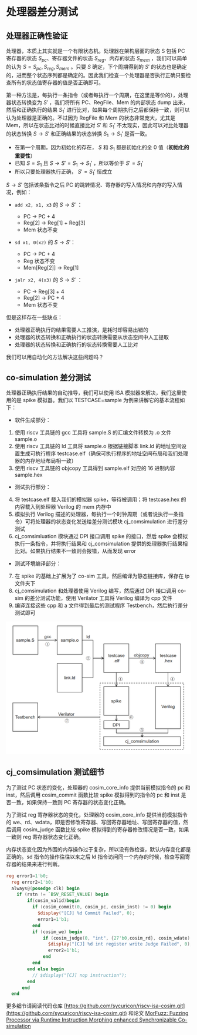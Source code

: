 # 处理器差分测试

## 处理器正确性验证

处理器，本质上其实就是一个有限状态机。处理器在架构层面的状态 S 包括 PC 寄存器的状态 $S_{pc}$、寄存器文件的状态 $S_{reg}$、内存的状态 $S_{mem}$ ，我们可以简单的认为 $S={S_{pc}, S_{reg}, S_{mem}}$ 。只要 $S$ 确定，下个周期得到的 $S'$ 的状态也是确定的，进而整个状态序列都是确定的。因此我们检查一个处理器是否执行正确只要检查所有的状态值寄存器的值是否正确即可。

第一种方法是，每执行一条指令（或者每执行一个周期，在这里是等价的），处理器状态转换变为 $S'$ ，我们将所有 PC、RegFile、Mem 的内部状态 dump 出来，然后和正确执行的结果 $S_1'$ 进行比对，如果每个周期执行之后都保持一致，则可以认为处理器是正确的。不过因为 RegFile 和 Mem 的状态非常庞大，尤其是 Mem，所以在状态比对的时候直接比对 $S'$ 和 $S_1'$ 不太现实，因此可以对比处理器的状态转换 $S \rightarrow S'$ 和正确结果的状态转换 $S_1 \rightarrow S_1'$ 是否一致。

* 在第一个周期，因为初始化的存在， $S$ 和 $S_1$ 都是初始化的全 0 值（**初始化的重要性**）
* 已知 $S = S_1$ 且 $S \rightarrow S' = S_1 \rightarrow S_1'$ ，所以等价于 $S' = S_1'$
* 所以只要处理器执行正确， $S' = S_1'$ 恒成立

$S \rightarrow S'$ 包括该条指令之后 PC 的跳转情况、寄存器的写入情况和内存的写入情况，例如：

* `add x2, x1, x3` 的 $S \rightarrow S'$ ：
    - PC $\rightarrow$ PC + 4
    - Reg[2] $\rightarrow$ Reg[1] + Reg[3]
    - Mem 状态不变

* `sd x1, 0(x2)` 的 $S \rightarrow S'$：
    - PC $\rightarrow$ PC + 4
    - Reg 状态不变
    - Mem[Reg[2]] $\rightarrow$ Reg[1]

* `jalr x2, 4(x3)` 的 $S \rightarrow S'$ ：
    - PC $\rightarrow$ Reg[3] + 4
    - Reg[2] $\rightarrow$ PC + 4
    - Mem 状态不变

但是这样存在一些缺点：

* 处理器正确执行的结果需要人工推演，是耗时却容易出错的
* 处理器的状态转换和正确执行的状态转换需要从状态空间中人工提取
* 处理器的状态转换和正确执行的状态转换需要人工比对

我们可以用自动化的方法解决这些问题吗？

## co-simulation 差分测试

处理器正确执行结果的自动推导，我们可以使用 ISA 模拟器来解决，我们这里使用的是 spike 模拟器。我们以 TESTCASE=sample 为例来讲解它的基本流程如下：

* 软件生成部分：

1. 使用 riscv 工具链的 gcc 工具将 sample.S 的汇编文件转换为 .o 文件 sample.o
2. 使用 riscv 工具链的 ld 工具将 sample.o 根据链接脚本 link.ld 的地址空间设置生成可执行程序 testcase.elf（确保可执行程序的地址空间布局和我们处理器的内存地址布局相一致）
3. 使用 riscv 工具链的 objcopy 工具得到 sample.elf 对应的 16 进制内容 sample.hex

* 测试执行部分：

4. 将 testcase.elf 载入我们的模拟器 spike，等待被调用；将 testcase.hex 的内容载入到处理器 Verilog 的 mem 内存中
5. 模拟执行 Verilog 描述的处理器，每执行一个时钟周期（或者说执行一条指令）可将处理器的状态变化发送给差分测试模块 cj_comsimulation 进行差分测试
6. cj_comsimluation 模块通过 DPI 接口调用 spike 的接口，然后 spike 会模拟执行一条指令，并将执行结果和 cj_comsimulation 提供的处理器执行结果相比对。如果执行结果不一致则会报错，从而发现 error

* 测试环境编译部分：

7. 在 spike 的基础上扩展为了 co-sim 工具，然后编译为静态链接库，保存在 ip 文件夹下
8. cj_comsimulation 和处理器使用 Verilog 编写，然后通过 DPI 接口调用 co-sim 的差分测试功能，使用 Verilator 工具将 Verilog 编译为 cpp 文件
9. 编译连接这些 cpp 和 a 文件得到最后的测试程序 Testbench，然后执行差分测试即可

![co-sim](img/project-2/co-sim.png)

## cj_comsimulation 测试细节

为了测试 PC 状态的变化，处理器的 cosim_core_info 提供当前模拟指令的 pc 和 inst，然后调用 cosim_commit 函数比较 spike 模拟得到的指令的 pc 和 inst 是否一致，如果保持一致则 PC 寄存器的状态变化正确。

为了测试 reg 寄存器状态的变化，处理器的 cosim_core_info 提供当前模拟指令的 we、rd、wdata，即是否修改寄存器、写回寄存器地址、写回寄存器的值，然后调用 cosim_judge 函数比较 spike 模拟得到的寄存器修改情况是否一致，如果一致则 reg 寄存器状态变化正确。

内存状态变化因为外围的内存操作过于复杂，所以没有做检查，默认内存变化都是正确的。sd 指令的操作往往以来之后 ld 指令访问同一个内存的时候，检查写回寄存器的结果来进行判断。

```Verilog
reg error1=1'b0;
  reg error2=1'b0;
  always@(posedge clk) begin
    if (rstn != `BSV_RESET_VALUE) begin
        if(cosim_valid)begin
          if (cosim_commit(0, cosim_pc, cosim_inst) != 0) begin
            $display("[CJ] %d Commit Failed", 0);
            error1=1'b1;
          end
          if (cosim_we) begin
              if (cosim_judge(0, "int", {27'b0,cosim_rd}, cosim_wdate) != 0) begin
                $display("[CJ] %d int register write Judge Failed", 0);
                error2=1'b1;
              end
          end
        end else begin
          // $display("[CJ] nop instruction");
        end
      end
  end
```

更多细节请阅读代码仓库 [https://github.com/sycuricon/riscv-isa-cosim.git](https://github.com/sycuricon/riscv-isa-cosim.git) 和论文 [MorFuzz: Fuzzing Processor via Runtime Instruction Morphing enhanced Synchronizable Co-simulation](https://www.usenix.org/conference/usenixsecurity23/presentation/xu-jinyan)
